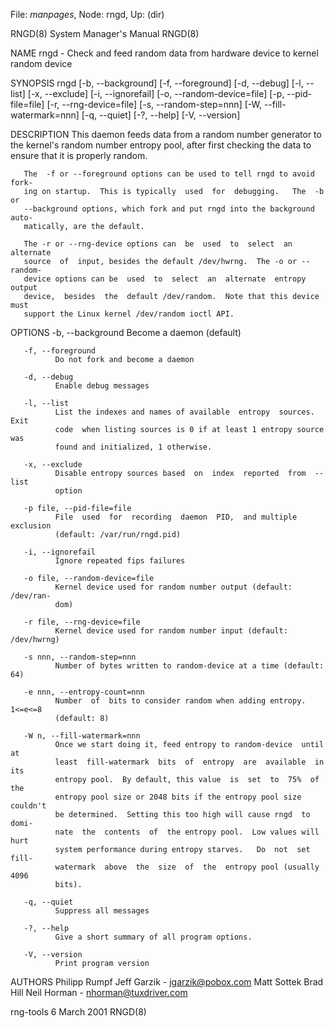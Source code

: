 File: *manpages*,  Node: rngd,  Up: (dir)

RNGD(8)                     System Manager's Manual                    RNGD(8)



NAME
       rngd - Check and feed random data from hardware device to kernel random
       device


SYNOPSIS
       rngd [-b, --background] [-f, --foreground] [-d, --debug]  [-l,  --list]
       [-x,  --exclude]  [-i,  --ignorefail]  [-o,  --random-device=file] [-p,
       --pid-file=file] [-r, --rng-device=file] [-s,  --random-step=nnn]  [-W,
       --fill-watermark=nnn] [-q, --quiet] [-?, --help] [-V, --version]


DESCRIPTION
       This  daemon  feeds data from a random number generator to the kernel's
       random number entropy pool, after first checking  the  data  to  ensure
       that it is properly random.

       The  -f or --foreground options can be used to tell rngd to avoid fork‐
       ing on startup.  This is typically  used  for  debugging.   The  -b  or
       --background options, which fork and put rngd into the background auto‐
       matically, are the default.

       The -r or --rng-device options can  be  used  to  select  an  alternate
       source  of  input, besides the default /dev/hwrng.  The -o or --random-
       device options can be  used  to  select  an  alternate  entropy  output
       device,  besides  the  default /dev/random.  Note that this device must
       support the Linux kernel /dev/random ioctl API.

OPTIONS
       -b, --background
              Become a daemon (default)

       -f, --foreground
              Do not fork and become a daemon

       -d, --debug
              Enable debug messages

       -l, --list
              List the indexes and names of available  entropy  sources.  Exit
              code  when listing sources is 0 if at least 1 entropy source was
              found and initialized, 1 otherwise.

       -x, --exclude
              Disable entropy sources based  on  index  reported  from  --list
              option

       -p file, --pid-file=file
              File  used  for  recording  daemon  PID,  and multiple exclusion
              (default: /var/run/rngd.pid)

       -i, --ignorefail
              Ignore repeated fips failures

       -o file, --random-device=file
              Kernel device used for random number output (default:  /dev/ran‐
              dom)

       -r file, --rng-device=file
              Kernel device used for random number input (default: /dev/hwrng)

       -s nnn, --random-step=nnn
              Number of bytes written to random-device at a time (default: 64)

       -e nnn, --entropy-count=nnn
              Number  of  bits to consider random when adding entropy. 1<=e<=8
              (default: 8)

       -W n, --fill-watermark=nnn
              Once we start doing it, feed entropy to random-device  until  at
              least  fill-watermark  bits  of  entropy  are  available  in its
              entropy pool.  By default, this value  is  set  to  75%  of  the
              entropy pool size or 2048 bits if the entropy pool size couldn't
              be determined.  Setting this too high will cause rngd  to  domi‐
              nate  the  contents  of  the entropy pool.  Low values will hurt
              system performance during entropy starves.   Do  not  set  fill-
              watermark  above  the  size  of  the  entropy pool (usually 4096
              bits).

       -q, --quiet
              Suppress all messages

       -?, --help
              Give a short summary of all program options.

       -V, --version
              Print program version


AUTHORS
       Philipp Rumpf
       Jeff Garzik - jgarzik@pobox.com
       Matt Sottek
       Brad Hill
       Neil Horman - nhorman@tuxdriver.com



rng-tools 6                       March 2001                           RNGD(8)
